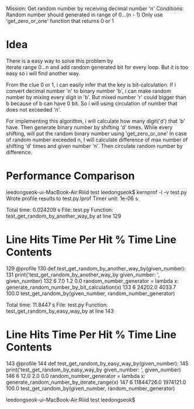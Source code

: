 Mission: Get random number by receiving decimal number 'n'
Conditions: Random number should generated in range of 0...(n - 1)
            Only use 'get_zero_or_one' function that returns 0 or 1


# Idea

There is a easy way to solve this problem by  
iterate range 0...n and add random generated bit for every loop. 
But it is too easy so i will find another way.

From the clue 0 or 1, i can easily infer 
that the key is bit-calculation.
If i convert decimal number 'n' to binary number 'b', 
i can make random number by mixing every digit in 'b'.
But mixed number 'r' could bigger than b because of b can have 0 bit.
So i will using circulation of number that does not exceeded 'n'.

For implementing this algorithm, 
i will calculate how many digit('d') that 'b' have.
Then generate binary number by shifting 'd' times.
While every shifting,
will put the random binary number using 'get_zero_or_one'
In case of random number exceeded n, 
I will calculate difference of
max number of shifting 'd' times and given number 'n'.
Then circulate random number by difference.


# Performance Comparison

leedongseok-ui-MacBook-Air:Riiid test leedongseok$ kernprof -l -v test.py
Wrote profile results to test.py.lprof
Timer unit: 1e-06 s

Total time: 0.024209 s
File: test.py
Function: test_get_random_by_another_way_by at line 129

Line       Hits         Time  Per Hit   % Time  Line Contents
==============================================================
   129                                           @profile
   130                                           def test_get_random_by_another_way_by(given_number):
   131                                                print('test_get_random_by_another_way_by given_number: ', given_number)
   132         6          7.0      1.2      0.0      random_number_generator = lambda x: generate_random_number_by_bit_calculation(x)
   133         6      24202.0   4033.7    100.0      test_get_random_by(given_number, random_number_generator)

Total time: 11.8447 s
File: test.py
Function: test_get_random_by_easy_way_by at line 143

Line       Hits         Time  Per Hit   % Time  Line Contents
==============================================================
   143                                           @profile
   144                                           def test_get_random_by_easy_way_by(given_number):
   145                                                print('test_get_random_by_easy_way_by given_number: ', given_number)
   146         6         12.0      2.0      0.0      random_number_generator = lambda x: generate_random_number_by_iterate_range(x)
   147         6   11844726.0 1974121.0    100.0      test_get_random_by(given_number, random_number_generator)

leedongseok-ui-MacBook-Air:Riiid test leedongseok$ 
